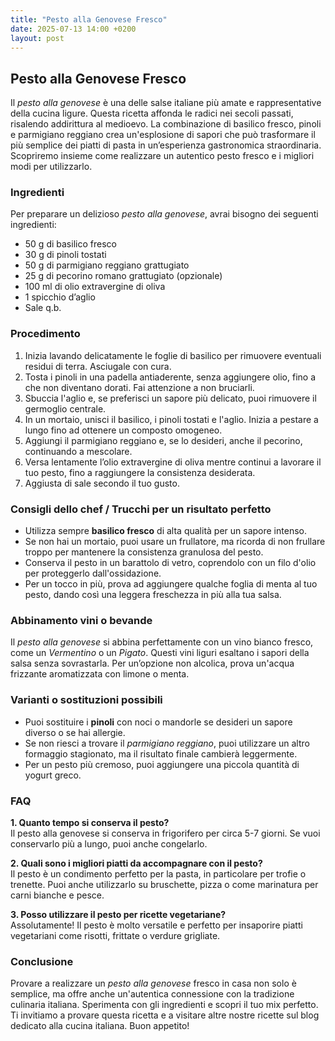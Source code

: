 ```yaml
---
title: "Pesto alla Genovese Fresco"
date: 2025-07-13 14:00 +0200
layout: post
---
```


## Pesto alla Genovese Fresco

Il *pesto alla genovese* è una delle salse italiane più amate e rappresentative della cucina ligure. Questa ricetta affonda le radici nei secoli passati, risalendo addirittura al medioevo. La combinazione di basilico fresco, pinoli e parmigiano reggiano crea un'esplosione di sapori che può trasformare il più semplice dei piatti di pasta in un’esperienza gastronomica straordinaria. Scopriremo insieme come realizzare un autentico pesto fresco e i migliori modi per utilizzarlo.

### Ingredienti

Per preparare un delizioso *pesto alla genovese*, avrai bisogno dei seguenti ingredienti:

- 50 g di basilico fresco
- 30 g di pinoli tostati
- 50 g di parmigiano reggiano grattugiato
- 25 g di pecorino romano grattugiato (opzionale)
- 100 ml di olio extravergine di oliva
- 1 spicchio d’aglio
- Sale q.b.

### Procedimento

1. Inizia lavando delicatamente le foglie di basilico per rimuovere eventuali residui di terra. Asciugale con cura.
2. Tosta i pinoli in una padella antiaderente, senza aggiungere olio, fino a che non diventano dorati. Fai attenzione a non bruciarli.
3. Sbuccia l'aglio e, se preferisci un sapore più delicato, puoi rimuovere il germoglio centrale.
4. In un mortaio, unisci il basilico, i pinoli tostati e l'aglio. Inizia a pestare a lungo fino ad ottenere un composto omogeneo.
5. Aggiungi il parmigiano reggiano e, se lo desideri, anche il pecorino, continuando a mescolare.
6. Versa lentamente l’olio extravergine di oliva mentre continui a lavorare il tuo pesto, fino a raggiungere la consistenza desiderata.
7. Aggiusta di sale secondo il tuo gusto.

### Consigli dello chef / Trucchi per un risultato perfetto

- Utilizza sempre **basilico fresco** di alta qualità per un sapore intenso.
- Se non hai un mortaio, puoi usare un frullatore, ma ricorda di non frullare troppo per mantenere la consistenza granulosa del pesto.
- Conserva il pesto in un barattolo di vetro, coprendolo con un filo d'olio per proteggerlo dall'ossidazione.
- Per un tocco in più, prova ad aggiungere qualche foglia di menta al tuo pesto, dando così una leggera freschezza in più alla tua salsa.

### Abbinamento vini o bevande

Il *pesto alla genovese* si abbina perfettamente con un vino bianco fresco, come un *Vermentino* o un *Pigato*. Questi vini liguri esaltano i sapori della salsa senza sovrastarla. Per un’opzione non alcolica, prova un'acqua frizzante aromatizzata con limone o menta.

### Varianti o sostituzioni possibili

- Puoi sostituire i **pinoli** con noci o mandorle se desideri un sapore diverso o se hai allergie.
- Se non riesci a trovare il *parmigiano reggiano*, puoi utilizzare un altro formaggio stagionato, ma il risultato finale cambierà leggermente.
- Per un pesto più cremoso, puoi aggiungere una piccola quantità di yogurt greco. 

### FAQ

**1. Quanto tempo si conserva il pesto?**  
Il pesto alla genovese si conserva in frigorifero per circa 5-7 giorni. Se vuoi conservarlo più a lungo, puoi anche congelarlo.

**2. Quali sono i migliori piatti da accompagnare con il pesto?**  
Il pesto è un condimento perfetto per la pasta, in particolare per trofie o trenette. Puoi anche utilizzarlo su bruschette, pizza o come marinatura per carni bianche e pesce.

**3. Posso utilizzare il pesto per ricette vegetariane?**  
Assolutamente! Il pesto è molto versatile e perfetto per insaporire piatti vegetariani come risotti, frittate o verdure grigliate.

### Conclusione

Provare a realizzare un *pesto alla genovese* fresco in casa non solo è semplice, ma offre anche un'autentica connessione con la tradizione culinaria italiana. Sperimenta con gli ingredienti e scopri il tuo mix perfetto. Ti invitiamo a provare questa ricetta e a visitare altre nostre ricette sul blog dedicato alla cucina italiana. Buon appetito!